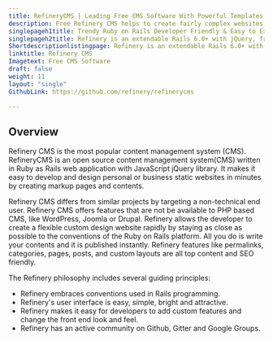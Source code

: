 ```yaml
---
title: RefineryCMS | Leading Free CMS Software With Powerful Templates
description: Free Refinery CMS helps to create fairly complex websites with e-commerce capabilities. Improve visibility of your business by building responsive websites.
singlepageh1title: Trendy Ruby on Rails Developer Friendly & Easy to Extend CMS
singlepageh2title: Refinery is an extendable Rails 6.0+ with jQuery, free and open-source content management system. Perfect for creating custom informational websites quickly.
Shortdescriptionlistingpage: Refinery is an extendable Rails 6.0+ with jQuery, free and open-source content management system. Perfect for creating custom informational websites quickly.
linktitle: Refinery CMS
Imagetext: Free CMS Software
draft: false
weight: 11
layout: "single"
GithubLink: https://github.com/refinery/refinerycms

---
```


Overview
--------

Refinery CMS is the most popular content management system (CMS). RefineryCMS is an open source content management system(CMS) written in Ruby as Rails web application with JavaScript jQuery library. It makes it easy to develop and design personal or business static websites in minutes by creating markup pages and contents.

Refinery CMS differs from similar projects by targeting a non-technical end user. Refinery CMS offers features that are not be available to PHP based CMS, like WordPress, Joomla or Drupal. Refinery allows the developer to create a flexible custom design website rapidly by staying as close as possible to the conventions of the Ruby on Rails platform. All you do is write your contents and it is published instantly. Refinery features like permalinks, categories, pages, posts, and custom layouts are all top content and SEO friendly.

The Refinery philosophy includes several guiding principles:

- Refinery embraces conventions used in Rails programming.
- Refinery's user interface is easy, simple, bright and attractive.
- Refinery makes it easy for developers to add custom features and change the front end look and feel.
- Refinery has an active community on Github, Gitter and Google Groups.
 